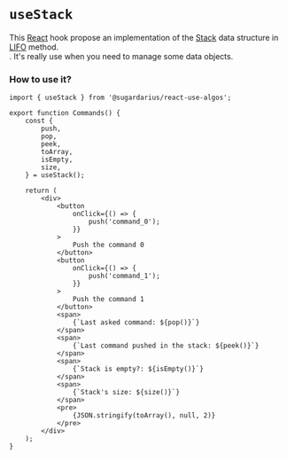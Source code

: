 # ```useStack```

This [React](https://reactjs.org/) hook propose an implementation of the [Stack](https://en.wikibooks.org/wiki/Data_Structures/Stacks_and_Queues#Stacks) data structure in [LIFO](https://en.wikipedia.org/wiki/FIFO_and_LIFO_accounting#LIFO) method.<br />.
It's really use when you need to manage some data objects.

### How to use it?
```tsx
import { useStack } from '@sugardarius/react-use-algos';

export function Commands() {
    const {
        push,
        pop,
        peek,
        toArray,
        isEmpty,
        size,
    } = useStack();

    return (
        <div>
            <button
                onClick={() => {
                    push('command_0');
                }}
            >
                Push the command 0
            </button>
            <button
                onClick={() => {
                    push('command_1');
                }}
            >
                Push the command 1
            </button>
            <span>
                {`Last asked command: ${pop()}`}
            </span>
            <span>
                {`Last command pushed in the stack: ${peek()}`}
            </span>
            <span>
                {`Stack is empty?: ${isEmpty()}`}
            </span>
            <span>
                {`Stack's size: ${size()}`}
            </span>
            <pre>
                {JSON.stringify(toArray(), null, 2)}
            </pre>
        </div>
    );
}
```
